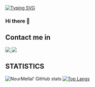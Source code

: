 [![Typing SVG](https://readme-typing-svg.demolab.com?font=Fira+Code&pause=1000&color=11F7ED&width=435&lines=Hi+im+Nour+%F0%9F%91%8B)](https://git.io/typing-svg)
### Hi there 👋

<!--
**NourMellal/NourMellal** is a ✨ _special_ ✨ repository because its `README.md` (this file) appears on your GitHub profile.

Here are some ideas to get you started:

- 🔭 I’m currently working on my skills
- 🌱 I’m currently learning ...
- 👯 I’m looking to collaborate on any i can be helpful in
- 🤔 I’m looking for help with ...
- 💬 Ask me about ...
- 📫 How to reach me: ...
- 😄 Pronouns: ...
- ⚡ Fun fact: ...
-->
## Contact me in
<span align="left">
  <a href="https://www.linkedin.com/in/nour-mellal-2a80b527b/">
    <img src="https://img.shields.io/badge/LinkedIn-0077B5?style=for-the-badge&logo=linkedin&logoColor=white" />
  </a>
</span>

<span align="left">
  <a href="https://twitter.com/NourMellal03">
    <img src="https://img.shields.io/twitter/follow/NourMellal03" />
  </a>
</span>


## STATISTICS

![NourMellal’ GitHub stats](https://github-readme-stats.vercel.app/api?username=NourMellal&theme=dark&show_icons=true&count_private=true)
[![Top Langs](https://github-readme-stats.vercel.app/api/top-langs/?username=NourMellal&layout=compact&theme=dark)](https://github.com/NourMellal/github-readme-stats)
</br>
